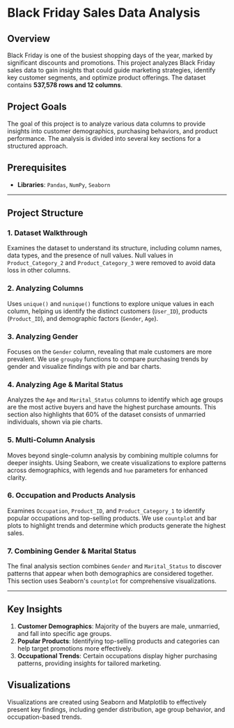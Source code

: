 # Black Friday Sales Data Analysis

## Overview
Black Friday is one of the busiest shopping days of the year, marked by significant discounts and promotions. This project analyzes Black Friday sales data to gain insights that could guide marketing strategies, identify key customer segments, and optimize product offerings. The dataset contains **537,578 rows and 12 columns**.

## Project Goals
The goal of this project is to analyze various data columns to provide insights into customer demographics, purchasing behaviors, and product performance. The analysis is divided into several key sections for a structured approach.

## Prerequisites
- **Libraries**: `Pandas`, `NumPy`, `Seaborn`

---

## Project Structure

### 1. Dataset Walkthrough
Examines the dataset to understand its structure, including column names, data types, and the presence of null values. Null values in `Product_Category_2` and `Product_Category_3` were removed to avoid data loss in other columns.

### 2. Analyzing Columns
Uses `unique()` and `nunique()` functions to explore unique values in each column, helping us identify the distinct customers (`User_ID`), products (`Product_ID`), and demographic factors (`Gender`, `Age`).

### 3. Analyzing Gender
Focuses on the `Gender` column, revealing that male customers are more prevalent. We use `groupby` functions to compare purchasing trends by gender and visualize findings with pie and bar charts.

### 4. Analyzing Age & Marital Status
Analyzes the `Age` and `Marital_Status` columns to identify which age groups are the most active buyers and have the highest purchase amounts. This section also highlights that 60% of the dataset consists of unmarried individuals, shown via pie charts.

### 5. Multi-Column Analysis
Moves beyond single-column analysis by combining multiple columns for deeper insights. Using Seaborn, we create visualizations to explore patterns across demographics, with legends and `hue` parameters for enhanced clarity.

### 6. Occupation and Products Analysis
Examines `Occupation`, `Product_ID`, and `Product_Category_1` to identify popular occupations and top-selling products. We use `countplot` and bar plots to highlight trends and determine which products generate the highest sales.

### 7. Combining Gender & Marital Status
The final analysis section combines `Gender` and `Marital_Status` to discover patterns that appear when both demographics are considered together. This section uses Seaborn's `countplot` for comprehensive visualizations.

---

## Key Insights
1. **Customer Demographics**: Majority of the buyers are male, unmarried, and fall into specific age groups.
2. **Popular Products**: Identifying top-selling products and categories can help target promotions more effectively.
3. **Occupational Trends**: Certain occupations display higher purchasing patterns, providing insights for tailored marketing.

## Visualizations
Visualizations are created using Seaborn and Matplotlib to effectively present key findings, including gender distribution, age group behavior, and occupation-based trends.

